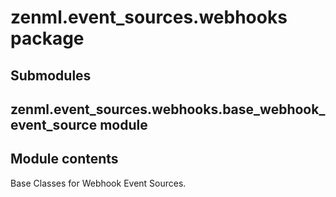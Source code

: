 # zenml.event_sources.webhooks package

## Submodules

## zenml.event_sources.webhooks.base_webhook_event_source module

## Module contents

Base Classes for Webhook Event Sources.
